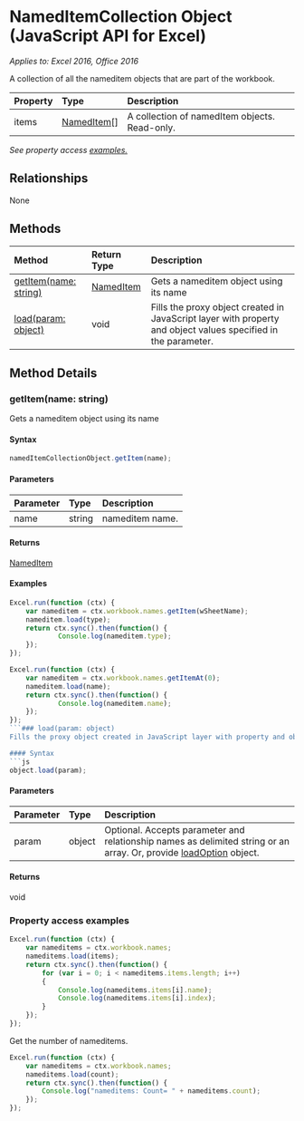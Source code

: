 # NamedItemCollection Object (JavaScript API for Excel)

_Applies to: Excel 2016, Office 2016_

A collection of all the nameditem objects that are part of the workbook.

| Property	   | Type	|Description
|:---------------|:--------|:----------|
|items|[NamedItem[]](nameditem.md)|A collection of namedItem objects. Read-only.|

_See property access [examples.](#property-access-examples)_

## Relationships
None


## Methods

| Method		   | Return Type	|Description|
|:---------------|:--------|:----------|
|[getItem(name: string)](#getitemname-string)|[NamedItem](nameditem.md)|Gets a nameditem object using its name|
|[load(param: object)](#loadparam-object)|void|Fills the proxy object created in JavaScript layer with property and object values specified in the parameter.|

## Method Details

### getItem(name: string)
Gets a nameditem object using its name

#### Syntax
```js
namedItemCollectionObject.getItem(name);
```

#### Parameters
| Parameter	   | Type	|Description|
|:---------------|:--------|:----------|
|name|string|nameditem name.|

#### Returns
[NamedItem](nameditem.md)

#### Examples

```js
Excel.run(function (ctx) { 
	var nameditem = ctx.workbook.names.getItem(wSheetName);
	nameditem.load(type);
	return ctx.sync().then(function() {
			Console.log(nameditem.type);
	});
});
```

```js
Excel.run(function (ctx) { 
	var nameditem = ctx.workbook.names.getItemAt(0);
	nameditem.load(name);
	return ctx.sync().then(function() {
			Console.log(nameditem.name);
	});
});
```### load(param: object)
Fills the proxy object created in JavaScript layer with property and object values specified in the parameter.

#### Syntax
```js
object.load(param);
```

#### Parameters
| Parameter	   | Type	|Description|
|:---------------|:--------|:----------|
|param|object|Optional. Accepts parameter and relationship names as delimited string or an array. Or, provide [loadOption](loadoption.md) object.|

#### Returns
void

	
### Property access examples

```js
Excel.run(function (ctx) { 
	var nameditems = ctx.workbook.names;
	nameditems.load(items);
	return ctx.sync().then(function() {
		for (var i = 0; i < nameditems.items.length; i++)
		{
			Console.log(nameditems.items[i].name);
			Console.log(nameditems.items[i].index);
		}
	});
});
```

Get the number of nameditems.

```js
Excel.run(function (ctx) { 
	var nameditems = ctx.workbook.names;
	nameditems.load(count);
	return ctx.sync().then(function() {
		Console.log("nameditems: Count= " + nameditems.count);
	});
});

```

